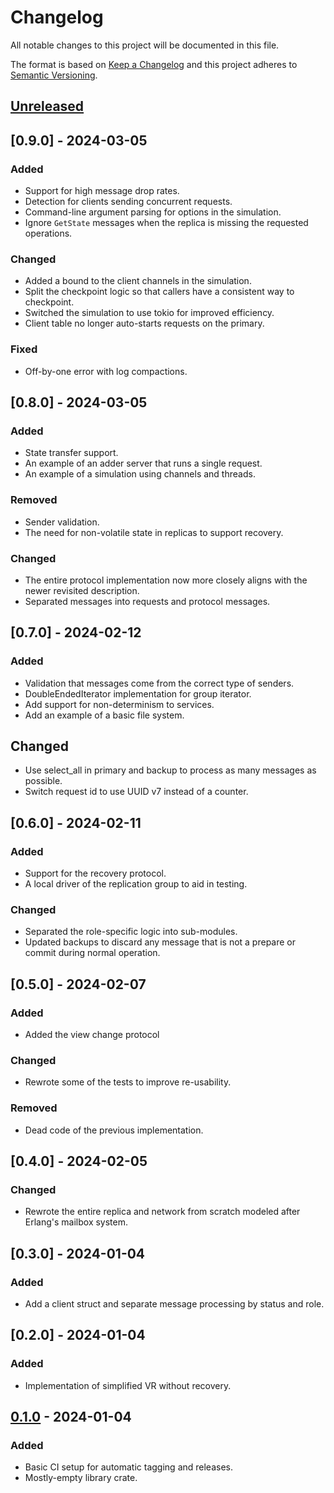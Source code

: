 # Changelog

All notable changes to this project will be documented in this file.

The format is based on [Keep a Changelog](http://keepachangelog.com/en/1.1.0/)
and this project adheres to [Semantic Versioning](http://semver.org/spec/v2.0.0.html).

## [Unreleased]

## [0.9.0] - 2024-03-05
### Added
- Support for high message drop rates.
- Detection for clients sending concurrent requests.
- Command-line argument parsing for options in the simulation.
- Ignore `GetState` messages when the replica is missing the requested operations.

### Changed
- Added a bound to the client channels in the simulation.
- Split the checkpoint logic so that callers have a consistent way to checkpoint.
- Switched the simulation to use tokio for improved efficiency.
- Client table no longer auto-starts requests on the primary.

### Fixed
- Off-by-one error with log compactions.

## [0.8.0] - 2024-03-05

### Added

- State transfer support.
- An example of an adder server that runs a single request.
- An example of a simulation using channels and threads.

### Removed

- Sender validation.
- The need for non-volatile state in replicas to support recovery.

### Changed

- The entire protocol implementation now more closely aligns with the newer revisited description.
- Separated messages into requests and protocol messages.

## [0.7.0] - 2024-02-12

### Added

- Validation that messages come from the correct type of senders.
- DoubleEndedIterator implementation for group iterator.
- Add support for non-determinism to services.
- Add an example of a basic file system.

## Changed

- Use select_all in primary and backup to process as many messages as possible.
- Switch request id to use UUID v7 instead of a counter.

## [0.6.0] - 2024-02-11

### Added

- Support for the recovery protocol.
- A local driver of the replication group to aid in testing.

### Changed

- Separated the role-specific logic into sub-modules.
- Updated backups to discard any message that is not a prepare or commit during normal operation.

## [0.5.0] - 2024-02-07

### Added

- Added the view change protocol

### Changed

- Rewrote some of the tests to improve re-usability.

### Removed

- Dead code of the previous implementation.

## [0.4.0] - 2024-02-05

### Changed

- Rewrote the entire replica and network from scratch modeled after Erlang's mailbox system.

## [0.3.0] - 2024-01-04

### Added

- Add a client struct and separate message processing by status and role.

## [0.2.0] - 2024-01-04

### Added

- Implementation of simplified VR without recovery.

## [0.1.0] - 2024-01-04

### Added

- Basic CI setup for automatic tagging and releases.
- Mostly-empty library crate.

[unreleased]: https://github.com/misalcedo/vr/compare/v0.1.0...HEAD

[0.1.0]: https://github.com/misalcedo/vr/releases/tag/v0.1.0